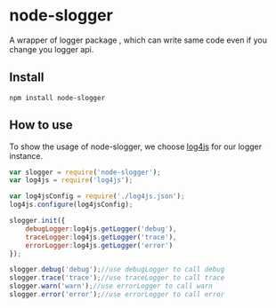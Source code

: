 # node-slogger
A wrapper of logger package , which can write same code even if you change you logger api.
## Install
```npm install node-slogger```
## How to use
To show the usage of node-slogger, we choose [log4js](https://www.npmjs.com/package/log4js) for our logger instance.
```js
var slogger = require('node-slogger');
var log4js = require('log4js');

var log4jsConfig = require('./log4js.json');
log4js.configure(log4jsConfig);

slogger.init({
    debugLogger:log4js.getLogger('debug'),
    traceLogger:log4js.getLogger('trace'),
    errorLogger:log4js.getLogger('error')
});

slogger.debug('debug');//use debugLogger to call debug
slogger.trace('trace');//use traceLogger to call trace
slogger.warn('warn');//use errorLogger to call warn
slogger.error('error');//use errorLogger to call error
```
